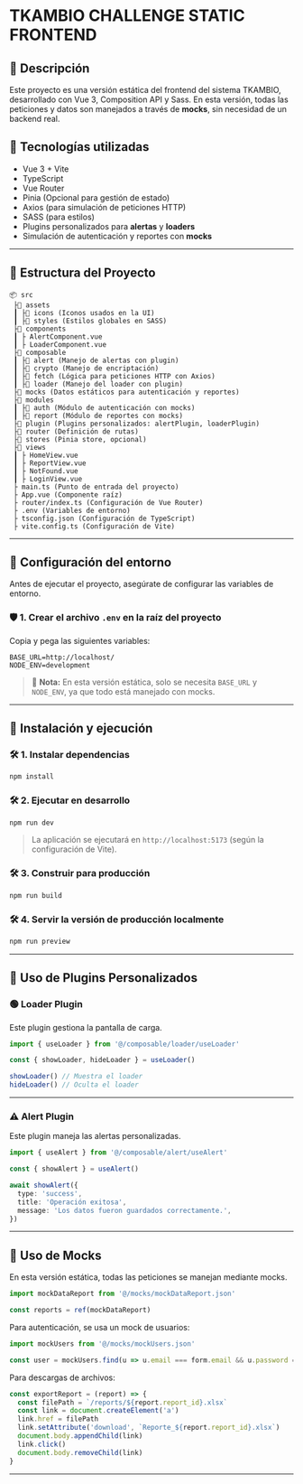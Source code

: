 # TKAMBIO CHALLENGE STATIC FRONTEND

## 📌 Descripción

Este proyecto es una versión estática del frontend del sistema TKAMBIO, desarrollado con Vue 3, Composition API y Sass. En esta versión, todas las peticiones y datos son manejados a través de **mocks**, sin necesidad de un backend real.

## 🚀 Tecnologías utilizadas

- Vue 3 + Vite
- TypeScript
- Vue Router
- Pinia (Opcional para gestión de estado)
- Axios (para simulación de peticiones HTTP)
- SASS (para estilos)
- Plugins personalizados para **alertas** y **loaders**
- Simulación de autenticación y reportes con **mocks**

---

## 📂 Estructura del Proyecto

```
📦 src
 ├📂 assets
 ┃ ├📂 icons (Iconos usados en la UI)
 ┃ ├📂 styles (Estilos globales en SASS)
 ├📂 components
 ┃ ├ AlertComponent.vue
 ┃ ├ LoaderComponent.vue
 ├📂 composable
 ┃ ├📂 alert (Manejo de alertas con plugin)
 ┃ ├📂 crypto (Manejo de encriptación)
 ┃ ├📂 fetch (Lógica para peticiones HTTP con Axios)
 ┃ ├📂 loader (Manejo del loader con plugin)
 ├📂 mocks (Datos estáticos para autenticación y reportes)
 ├📂 modules
 ┃ ├📂 auth (Módulo de autenticación con mocks)
 ┃ ├📂 report (Módulo de reportes con mocks)
 ├📂 plugin (Plugins personalizados: alertPlugin, loaderPlugin)
 ├📂 router (Definición de rutas)
 ├📂 stores (Pinia store, opcional)
 ├📂 views
 ┃ ├ HomeView.vue
 ┃ ├ ReportView.vue
 ┃ ├ NotFound.vue
 ┃ ├ LoginView.vue
 ├ main.ts (Punto de entrada del proyecto)
 ├ App.vue (Componente raíz)
 ├ router/index.ts (Configuración de Vue Router)
 ├ .env (Variables de entorno)
 ├ tsconfig.json (Configuración de TypeScript)
 ├ vite.config.ts (Configuración de Vite)
```

---

## 🔧 Configuración del entorno

Antes de ejecutar el proyecto, asegúrate de configurar las variables de entorno.

### 🛡️ 1. Crear el archivo `.env` en la raíz del proyecto

Copia y pega las siguientes variables:

```
BASE_URL=http://localhost/
NODE_ENV=development
```

> 👐 **Nota:** En esta versión estática, solo se necesita `BASE_URL` y `NODE_ENV`, ya que todo está manejado con mocks.

---

## 💪 Instalación y ejecución

### 🛠️ 1. Instalar dependencias

```bash
npm install
```

### 🛠️ 2. Ejecutar en desarrollo

```bash
npm run dev
```

> La aplicación se ejecutará en `http://localhost:5173` (según la configuración de Vite).

### 🛠️ 3. Construir para producción

```bash
npm run build
```

### 🛠️ 4. Servir la versión de producción localmente

```bash
npm run preview
```

---

## 🔐 Uso de Plugins Personalizados

### 🟢 **Loader Plugin**

Este plugin gestiona la pantalla de carga.

```ts
import { useLoader } from '@/composable/loader/useLoader'

const { showLoader, hideLoader } = useLoader()

showLoader() // Muestra el loader
hideLoader() // Oculta el loader
```

---

### ⚠️ **Alert Plugin**

Este plugin maneja las alertas personalizadas.

```ts
import { useAlert } from '@/composable/alert/useAlert'

const { showAlert } = useAlert()

await showAlert({
  type: 'success',
  title: 'Operación exitosa',
  message: 'Los datos fueron guardados correctamente.',
})
```

---

## 📼 Uso de Mocks

En esta versión estática, todas las peticiones se manejan mediante mocks.

```ts
import mockDataReport from '@/mocks/mockDataReport.json'

const reports = ref(mockDataReport)
```

Para autenticación, se usa un mock de usuarios:

```ts
import mockUsers from '@/mocks/mockUsers.json'

const user = mockUsers.find(u => u.email === form.email && u.password === form.password)
```

Para descargas de archivos:

```ts
const exportReport = (report) => {
  const filePath = `/reports/${report.report_id}.xlsx`
  const link = document.createElement('a')
  link.href = filePath
  link.setAttribute('download', `Reporte_${report.report_id}.xlsx`)
  document.body.appendChild(link)
  link.click()
  document.body.removeChild(link)
}
```

---

